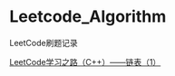 # Leetcode_Algorithm
LeetCode刷题记录

[LeetCode学习之路（C++）——链表（1）](https://editor.csdn.net/md/?articleId=113793110)
